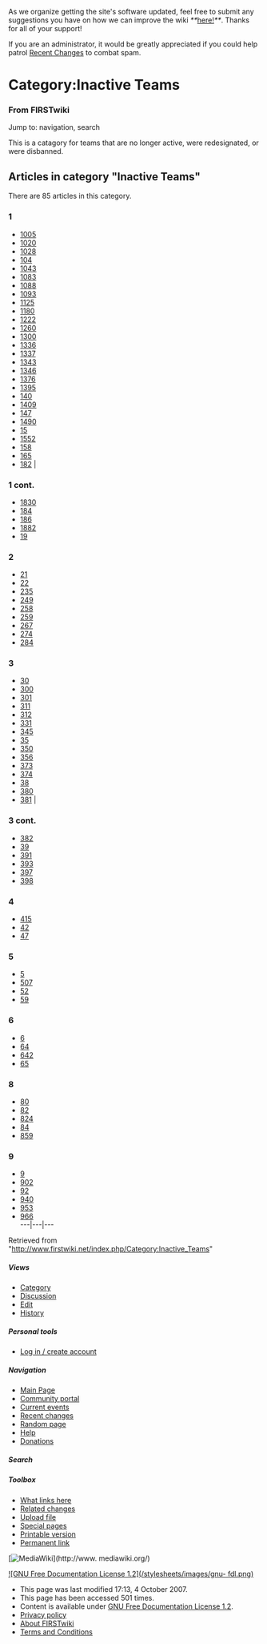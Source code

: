 As we organize getting the site's software updated, feel free to submit any
suggestions you have on how we can improve the wiki
_**_[here!](/index.php/User:Hallry/Suggestions "User:Hallry/Suggestions"
)_**_. Thanks for all of your support!

If you are an administrator, it would be greatly appreciated if you could help
patrol [Recent Changes](/index.php/Special:Recentchanges
"Special:Recentchanges" ) to combat spam.

# Category:Inactive Teams

### From FIRSTwiki

Jump to: navigation, search

This is a catagory for teams that are no longer active, were redesignated, or
were disbanned.

  

## Articles in category "Inactive Teams"

There are 85 articles in this category.

### 1

  * [1005](/index.php/1005 "1005" )
  * [1020](/index.php/1020 "1020" )
  * [1028](/index.php/1028 "1028" )
  * [104](/index.php/104 "104" )
  * [1043](/index.php/1043 "1043" )
  * [1083](/index.php/1083 "1083" )
  * [1088](/index.php/1088 "1088" )
  * [1093](/index.php/1093 "1093" )
  * [1125](/index.php/1125 "1125" )
  * [1180](/index.php/1180 "1180" )
  * [1222](/index.php/1222 "1222" )
  * [1260](/index.php/1260 "1260" )
  * [1300](/index.php/1300 "1300" )
  * [1336](/index.php/1336 "1336" )
  * [1337](/index.php/1337 "1337" )
  * [1343](/index.php/1343 "1343" )
  * [1346](/index.php/1346 "1346" )
  * [1376](/index.php/1376 "1376" )
  * [1395](/index.php/1395 "1395" )
  * [140](/index.php/140 "140" )
  * [1409](/index.php/1409 "1409" )
  * [147](/index.php/147 "147" )
  * [1490](/index.php/1490 "1490" )
  * [15](/index.php/15 "15" )
  * [1552](/index.php/1552 "1552" )
  * [158](/index.php/158 "158" )
  * [165](/index.php/165 "165" )
  * [182](/index.php/182 "182" )
|

### 1 cont.

  * [1830](/index.php/1830 "1830" )
  * [184](/index.php/184 "184" )
  * [186](/index.php/186 "186" )
  * [1882](/index.php/1882 "1882" )
  * [19](/index.php/19 "19" )

### 2

  * [21](/index.php/21 "21" )
  * [22](/index.php/22 "22" )
  * [235](/index.php/235 "235" )
  * [249](/index.php/249 "249" )
  * [258](/index.php/258 "258" )
  * [259](/index.php/259 "259" )
  * [267](/index.php/267 "267" )
  * [274](/index.php/274 "274" )
  * [284](/index.php/284 "284" )

### 3

  * [30](/index.php/30 "30" )
  * [300](/index.php/300 "300" )
  * [301](/index.php/301 "301" )
  * [311](/index.php/311 "311" )
  * [312](/index.php/312 "312" )
  * [331](/index.php/331 "331" )
  * [345](/index.php/345 "345" )
  * [35](/index.php/35 "35" )
  * [350](/index.php/350 "350" )
  * [356](/index.php/356 "356" )
  * [373](/index.php/373 "373" )
  * [374](/index.php/374 "374" )
  * [38](/index.php/38 "38" )
  * [380](/index.php/380 "380" )
  * [381](/index.php/381 "381" )
|

### 3 cont.

  * [382](/index.php/382 "382" )
  * [39](/index.php/39 "39" )
  * [391](/index.php/391 "391" )
  * [393](/index.php/393 "393" )
  * [397](/index.php/397 "397" )
  * [398](/index.php/398 "398" )

### 4

  * [415](/index.php/415 "415" )
  * [42](/index.php/42 "42" )
  * [47](/index.php/47 "47" )

### 5

  * [5](/index.php/5 "5" )
  * [507](/index.php/507 "507" )
  * [52](/index.php/52 "52" )
  * [59](/index.php/59 "59" )

### 6

  * [6](/index.php/6 "6" )
  * [64](/index.php/64 "64" )
  * [642](/index.php/642 "642" )
  * [65](/index.php/65 "65" )

### 8

  * [80](/index.php/80 "80" )
  * [82](/index.php/82 "82" )
  * [824](/index.php/824 "824" )
  * [84](/index.php/84 "84" )
  * [859](/index.php/859 "859" )

### 9

  * [9](/index.php/9 "9" )
  * [902](/index.php/902 "902" )
  * [92](/index.php/92 "92" )
  * [940](/index.php/940 "940" )
  * [953](/index.php/953 "953" )
  * [966](/index.php/966 "966" )  
---|---|---  
  
Retrieved from "<http://www.firstwiki.net/index.php/Category:Inactive_Teams>"

##### Views

  * [Category](/index.php/Category:Inactive_Teams)
  * [Discussion](/index.php?title=Category_talk:Inactive_Teams&action=edit)
  * [Edit](/index.php?title=Category:Inactive_Teams&action=edit)
  * [History](/index.php?title=Category:Inactive_Teams&action=history)

##### Personal tools

  * [Log in / create account](/index.php?title=Special:Userlogin&returnto=Category:Inactive_Teams)

[](/index.php/Main_Page "Main Page" )

##### Navigation

  * [Main Page](/index.php/Main_Page)
  * [Community portal](/index.php/FIRSTwiki:Community_portal)
  * [Current events](/index.php/Current_events)
  * [Recent changes](/index.php/Special:Recentchanges)
  * [Random page](/index.php/Special:Random)
  * [Help](/index.php/FIRSTwiki:Help)
  * [Donations](/index.php/FIRSTwiki:Site_support)

##### Search



##### Toolbox

  * [What links here](/index.php/Special:Whatlinkshere/Category:Inactive_Teams)
  * [Related changes](/index.php/Special:Recentchangeslinked/Category:Inactive_Teams)
  * [Upload file](/index.php/Special:Upload)
  * [Special pages](/index.php/Special:Specialpages)
  * [Printable version](/index.php?title=Category:Inactive_Teams&printable=yes)
  * [Permanent link](/index.php?title=Category:Inactive_Teams&oldid=63448)

[![MediaWiki](/skins/common/images/poweredby_mediawiki_88x31.png)](http://www.
mediawiki.org/)

[![GNU Free Documentation License 1.2](/stylesheets/images/gnu-
fdl.png)](http://www.gnu.org/copyleft/fdl.html)

  * This page was last modified 17:13, 4 October 2007.
  * This page has been accessed 501 times.
  * Content is available under [GNU Free Documentation License 1.2](http://www.gnu.org/copyleft/fdl.html "http://www.gnu.org/copyleft/fdl.html" ).
  * [Privacy policy](/index.php/FIRSTwiki:Privacy_policy "FIRSTwiki:Privacy policy" )
  * [About FIRSTwiki](/index.php/FIRSTwiki:About "FIRSTwiki:About" )
  * [Terms and Conditions](/index.php/FIRSTwiki:Terms_and_conditions "FIRSTwiki:Terms and conditions" )

